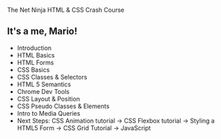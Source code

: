 The Net Ninja HTML & CSS Crash Course

## It's a me, Mario!

* Introduction
* HTML Basics
* HTML Forms
* CSS Basics
* CSS Classes & Selectors
* HTML 5 Semantics
* Chrome Dev Tools
* CSS Layout & Position
* CSS Pseudo Classes & Elements
* Intro to Media Queries
* Next Steps: CSS Animation tutorial -> CSS Flexbox tutorial -> Styling a HTML5 Form -> CSS Grid
  Tutorial -> JavaScript
